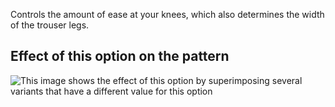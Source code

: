 Controls the amount of ease at your knees, which also determines the width of the trouser legs.

## Effect of this option on the pattern

![This image shows the effect of this option by superimposing several variants that have a different value for this option](titan\_kneeease\_sample.svg "Effect of this option on the pattern")
